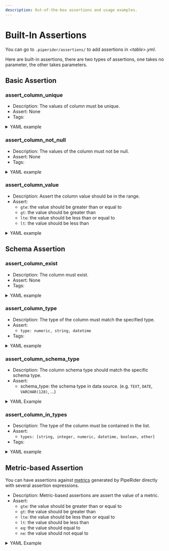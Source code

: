 ```yaml
---
description: Out-of-the-box assertions and usage examples.
---
```


# Built-In Assertions

You can go to `.piperider/assertions/` to add assertions in _\<table>.yml_.

Here are built-in assertions, there are two types of assertions, one takes no parameter, the other takes parameters.

## Basic Assertion

### assert\_column\_unique

* Description: The values of column must be unique.
* Assert: None
* Tags:

<details>

<summary>YAML example</summary>

```yaml
world_city:
  columns:
    country_code:
      tests:
      - name: assert_column_unique
        tags:
          - dialing code
```

</details>

### assert\_column\_not\_null

* Description: The values of the column must not be null.
* Assert: None
* Tags:

<details>

<summary>YAML example</summary>

```yaml
world_city:
  columns:
    name:
      tests:
      - name: assert_column_not_null
        tags:
          - city name
```

</details>

### assert\_column\_value

* Description: Assert the column value should be in the range.
* Assert:
  * `gte`: the value should be greater than or equal to
  * `gt`: the value should be greater than
  * `lte`: the value should be less than or equal to
  * `lt`: the value should be less than

<details>

<summary>YAML example</summary>

The value should be between \[0,10000)

```
world_city:
  columns:
    population:
      tests:
      - name: assert_column_value
        assert:
            gte: 0
            lt: 10000
```

The value of a datetime type column should be `>= '2022-01-01'`

```
world_city:
  columns:
    create_at:
      tests:
      - name: assert_column_value
        assert:
          gte: '2022-01-01;
```

</details>

## Schema Assertion

### assert\_column\_exist

* Description: The column must exist.
* Assert: None
* Tags:

<details>

<summary>YAML example</summary>

```yaml
world_city:  #Table Name
  columns:
    country_code:
      tests:
      - name: assert_column_exist
        tags:
          - dialing code
```

</details>

### assert\_column\_type

* Description: The type of the column must match the specified type.
* Assert:
  * `type: numeric, string, datetime`
* Tags:

<details>

<summary>YAML example</summary>

```yaml
world_city:
  columns:
    name:
      tests:
      - name: assert_column_type
        assert:
          type: string
        tags:
          - city name
```

</details>

### assert\_column\_schema\_type

* Description: The column schema type should match the specific schema type.
* Assert:
  * schema\_type: the schema type in data source. (e.g. `TEXT`, `DATE`, `VARCHAR(128)`, ...)

<details>

<summary>YAML Example</summary>

```
world_city:
  columns:
    name:
      tests:
      - name: assert_column_schema_type
        assert:
          schema_type: TEXT
```

</details>

### assert\_column\_in\_types

* Description: The type of the column must be contained in the list.
* Assert:
  * `types: [string, integer, numeric, datetime, boolean, other]`
* Tags:

<details>

<summary>YAML example</summary>

```yaml
world_city:  #Table Name
  columns:
    country_code:
      tests:
      - name: assert_column_in_types
        assert:
          types: [string]
        tags:
          - dialing code
```

</details>

## Metric-based Assertion

You can have assertions against [metrics](../data-profile-and-metrics/metrics.md) generated by PipeRider directly with several assertion expressions.

* Description: Metric-based assertions are assert the value of a metric.
* Assert:
  * `gte`: the value should be greater than or equal to
  * `gt`: the value should be greater than
  * `lte`: the value should be less than or equal to
  * `lt`: the value should be less than
  * `eq`: the value should equal to
  * `ne`: the value should not equal to

<details>

<summary>YAML Example</summary>

The row count should be <= 1000000

```yaml
world_city:
  tests:
  - metric: row_count
    assert:
      lte: 1000000
```

The missing percentage should be <= 0.01

```yaml
world_city:
  columns:
    country_code:
      tests:
      - metrics: nulls_p
        assert:
          lte: 0.01
```

The median should be between \[10, 20]

```yaml
world_city:
  columns:
    country_code:
      tests:
      - metrics: p50
        assert:
          gte: 10
          lte: 20
```

</details>

